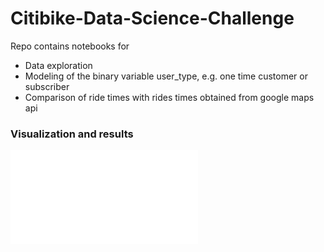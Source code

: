 # Citibike-Data-Science-Challenge

Repo contains notebooks for

- Data exploration
- Modeling of the binary variable user_type, e.g. one time customer or subscriber
- Comparison of ride times with rides times obtained from google maps api

### Visualization and results

![](/Pictures/10_7-PDF_Citibike_case_study_trautmann.pdf?raw=true)
